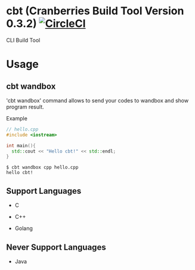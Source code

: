 # cbt (Cranberries Build Tool Version 0.3.2) [![CircleCI](https://circleci.com/gh/LoliGothick/cbt/tree/master.svg?style=svg)](https://circleci.com/gh/LoliGothick/cbt/tree/master)

CLI Build Tool

# Usage

## cbt wandbox

'cbt wandbox' command allows to send your codes to wandbox and show program result.

Example

```cpp
// hello.cpp
#include <iostream>

int main(){
  std::cout << "Hello cbt!" << std::endl;
}
```

```
$ cbt wandbox cpp hello.cpp
hello cbt!
```

## Support Languages

- C

- C++

- Golang

## Never Support Languages

- Java
